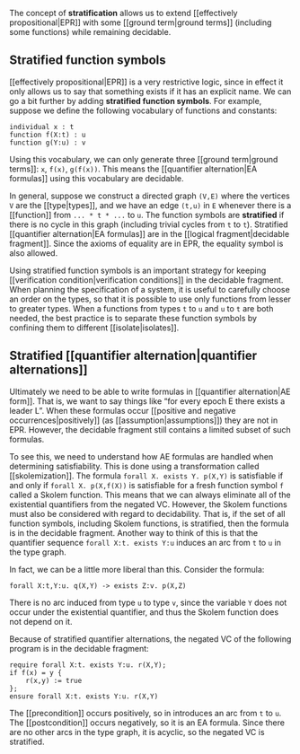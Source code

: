 The concept of **stratification** allows us to extend [[effectively propositional|EPR]] with some [[ground term|ground terms]] (including some functions) while remaining decidable.

## Stratified function symbols

[[effectively propositional|EPR]] is a very restrictive logic, since in effect it only allows us to say that something exists if it has an explicit name. We can go a bit further by adding **stratified function symbols**. For example, suppose we define the following vocabulary of functions and constants:

```
individual x : t
function f(X:t) : u
function g(Y:u) : v
```

Using this vocabulary, we can only generate three [[ground term|ground terms]]: `x`, `f(x)`, `g(f(x))`. This means the [[quantifier alternation|EA formulas]] using this vocabulary are decidable.

In general, suppose we construct a directed graph `(V,E)` where the vertices `V` are the [[type|types]], and we have an edge `(t,u)` in `E` whenever there is a [[function]] from `... * t * ...` to `u`. The function symbols are **stratified** if there is no cycle in this graph (including trivial cycles from `t` to `t`). Stratified [[quantifier alternation|EA formulas]] are in the [[logical fragment|decidable fragment]]. Since the axioms of equality are in EPR, the equality symbol is also allowed.

Using stratified function symbols is an important strategy for keeping [[verification condition|verification conditions]] in the decidable fragment. When planning the specification of a system, it is useful to carefully choose an order on the types, so that it is possible to use only functions from lesser to greater types. When a functions from types `t` to `u` and `u` to `t` are both needed, the best practice is to separate these function symbols by confining them to different [[isolate|isolates]].

## Stratified [[quantifier alternation|quantifier alternations]]
Ultimately we need to be able to write formulas in [[quantifier alternation|AE form]]. That is, we want to say things like “for every epoch E there exists a leader L”. When these formulas occur [[positive and negative occurrences|positively]] (as [[assumption|assumptions]]) they are not in EPR. However, the decidable fragment still contains a limited subset of such formulas.

To see this, we need to understand how AE formulas are handled when determining satisfiability. This is done using a transformation called [[skolemization]]. The formula `forall X. exists Y. p(X,Y)` is satisfiable if and only if `forall X. p(X,f(X))` is satisfiable for a fresh function symbol `f` called a Skolem function. This means that we can always eliminate all of the existential quantifiers from the negated VC. However, the Skolem functions must also be considered with regard to decidability. That is, if the set of all function symbols, including Skolem functions, is stratified, then the formula is in the decidable fragment. Another way to think of this is that the quantifier sequence `forall X:t. exists Y:u` induces an arc from `t` to `u` in the type graph.

In fact, we can be a little more liberal than this. Consider the formula:

```
forall X:t,Y:u. q(X,Y) -> exists Z:v. p(X,Z)
```

There is no arc induced from type `u` to type `v`, since the variable `Y` does not occur under the existential quantifier, and thus the Skolem function does not depend on it.

Because of stratified quantifier alternations, the negated VC of the following program is in the decidable fragment:

```
require forall X:t. exists Y:u. r(X,Y);
if f(x) = y {
    r(x,y) := true
};       
ensure forall X:t. exists Y:u. r(X,Y)
```

The [[precondition]] occurs positively, so in introduces an arc from `t` to `u`. The [[postcondition]] occurs negatively, so it is an EA formula. Since there are no other arcs in the type graph, it is acyclic, so the negated VC is stratified.
